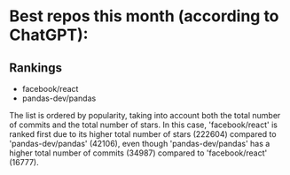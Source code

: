 # Best repos this month (according to ChatGPT):
## Rankings
- facebook/react
- pandas-dev/pandas

The list is ordered by popularity, taking into account both the total number of commits and the total number of stars. In this case, 'facebook/react' is ranked first due to its higher total number of stars (222604) compared to 'pandas-dev/pandas' (42106), even though 'pandas-dev/pandas' has a higher total number of commits (34987) compared to 'facebook/react' (16777).